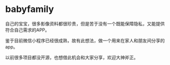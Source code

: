 # babyfamily
自己的宝宝，很多影像资料都很珍贵，但是苦于没有一个既能保障隐私，又能提供符合自己需求的APP。

鉴于目前微信小程序已经很成熟，故有此想法，做一个用来在家人和朋友间分享的app。

以前很多项目都没开源，也想借此机会和大家分享，欢迎大神斧正。

